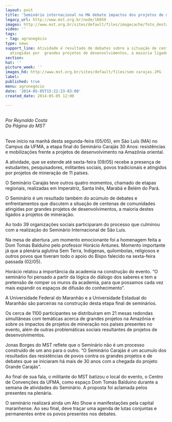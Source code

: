 ```yaml
---
layout: post
title: 'Seminário internacional no MA debate impactos dos projetos de mineração '
legacy_url: http://www.mst.org.br/node/16059
images: http://www.mst.org.br/sites/default/files/imagecache/foto_destaque/sem carajas.JPG
video: ''
tags:
- tag: agronegócio
type: news
support_line: Atividade é resultado de debates sobre a situação de centenas de comunidades
  atingidas por  grandes projetos de desenvolvimentos, a maioria ligados à mineração.
section: 
hat: ''
picture_week: ''
images_hd: http://www.mst.org.br/sites/default/files/sem carajas.JPG
label: 
published: true
menu: agronegócio
date: '2014-05-05T15:22:23-03:00'
created_date: 2014-05-05 12:00

---
```

<p><em><br>Por Reynaldo Costa<br>Da Página do&nbsp;MST</em></p><p><br>Teve início na manhã desta segunda-feira (05/05), em São Luís (MA) no Campus da UFMA, a etapa final do Seminário Carajás 30 Anos: resistências e mobilizações frente a projetos de desenvolvimento na Amazônia oriental.</p><p>A atividade, que se estende até sexta-feira (09/05) recebe a presença de estudantes, pesquisadores, militantes sociais, povos tradicionais e atingidos por projetos de mineração de 11 países.&nbsp;</p><p>O Seminário Carajás teve outros quatro momentos, chamado de etapas regionais, realizadas em Imperatriz, Santa Inês, Marabá e Belém do Pará.</p><p>O Seminário é um resultado também do acúmulo de debates e enfrentamentos que discutem a situação de centenas de comunidades atingidas por grandes projetos de desenvolvimentos, a maioria destes ligados a projetos de mineração.</p><p>Ao todo 39 organizações sociais participaram do processo que culminou com a realização do Seminário Internacional de São Luis.</p><p>Na mesa de abertura ,um momento emocionante foi a homenagem feita a Dom Tomás Balduíno pelo professor Horácio Antunes. Momento importante já que a plenária aglutina Sem Terra, Indígenas, quilombolas, religiosos e outros povos que tiveram todo o apoio do Bispo falecido na sexta-feira passada (02/05).&nbsp;&nbsp;&nbsp;&nbsp;</p><p>Horácio relatou a importância da academia na construção do evento. “O seminário foi pensado a partir da lógica do diálogo dos saberes e tem a pretensão de romper os muros da academia, para que possamos cada vez mais expandir os espaços de difusão do conhecimento”.</p><p>A Universidade Federal do Maranhão e a Universidade Estadual do Maranhão são parceiras na construção desta etapa final de seminários.</p><p>Os cerca de 1100 participantes se distribuíram em 21 mesas redondas simultâneas com temáticas acerca de grandes projetos na Amazônia e sobre os impactos de projetos de mineração nos países presentes no evento, além de outras problemáticas sociais resultantes de projetos de desenvolvimentos.</p><p>Jonas Borges do MST reflete que o Seminário não é um processo construído de um ano para o outro. “O Seminário Carajás é um acumulo dos resultados das resistências de povos contra os grandes projetos e de debates que se iniciaram há mais de 30 anos com a chegada do projeto Grande Carajás”.&nbsp;</p><p>Ao final de sua fala, o militante do MST batizou o local do evento, o Centro de Convenções da UFMA, como espaço Dom Tomás Balduíno durante a semana de atividades do Seminário. A proposta foi aclamada pelos presentes na plenária.</p><p>O seminário realizará ainda um Ato Show e manifestações pela capital maranhense. Ao seu final, deve traçar uma agenda de lutas conjuntas e permanentes entre os povos presentes nos debates. <br>&nbsp;</p>

